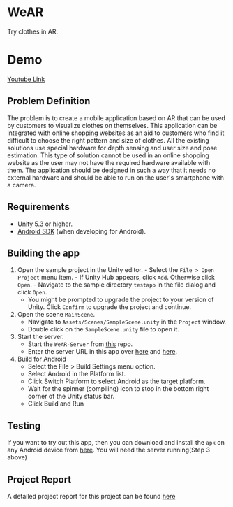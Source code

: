 # WeAR
Try clothes in AR.

# Demo
[Youtube Link](https://youtu.be/h1_UmH4Egpw)

## Problem Definition
The problem is to create a mobile application based on AR that can be used by customers to visualize clothes on themselves. This application can be integrated with online shopping websites as an aid to customers who find it difficult to choose the right pattern and size of clothes. All the existing solutions use special hardware for depth sensing and user size and pose estimation. This type of solution cannot be used in an online shopping website as the user may not have the required hardware available with them. The application should be designed in such a way that it needs no external hardware and should be able to run on the user's smartphone with a camera.

## Requirements

* [Unity](http://unity3d.com/) 5.3 or higher.
* [Android SDK](https://developer.android.com/studio/index.html#downloads)
  (when developing for Android).
  
## Building the app

  1. Open the sample project in the Unity editor.
    - Select the `File > Open Project` menu item.
    - If Unity Hub appears, click `Add`. Otherwise click `Open`.
    - Navigate to the sample directory `testapp` in the file dialog and click
      `Open`.
      - You might be prompted to upgrade the project to your version of Unity.
        Click `Confirm` to upgrade the project and continue.
   2. Open the scene `MainScene`.
      - Navigate to `Assets/Scenes/SampleScene.unity` in the `Project` window.
      - Double click on the `SampleScene.unity` file to open it.
   3. Start the server.
      - Start the `WeAR-Server` from [this](https://github.com/ojasskapre/WeAR-Server) repo.
      - Enter the server URL in this app over [here](https://github.com/murtaza98/WeAR/blob/ab6f4173a0700960f17d08d88b76ff62a4333a34/Assets/Scripts/Credentials.cs#L7) and [here](https://github.com/murtaza98/WeAR/blob/ab6f4173a0700960f17d08d88b76ff62a4333a34/Assets/Scripts/Credentials.cs#L8). 
   4. Build for Android
      - Select the File > Build Settings menu option.
      - Select Android in the Platform list.
      - Click Switch Platform to select Android as the target platform.
      - Wait for the spinner (compiling) icon to stop in the bottom right corner of the Unity status bar.
      - Click Build and Run
      
## Testing
  If you want to try out this app, then you can download and install the `apk` on any Android device from [here](https://drive.google.com/file/d/1h9Wr5je8E_fPIkyx_kjB1CcDXtiW8El-/view?usp=sharing). You will need the server running(Step 3 above)
  
## Project Report
A detailed project report for this project can be found [here](./Project-Report.pdf)
